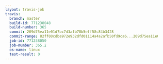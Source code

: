 ```yaml
---
layout: travis-job
travis:
  branch: master
  build-id: 771238048
  build-number: 365
  commit: 209d75ea11e01d7bc7d3afb78b5eff58c84b3428
  commit-range: 82ff00cdbe972e932dfd01114a4a2afb50fd9ca6...209d75ea11e01d7bc7d3afb78b5eff58c84b3428
  job-id: 771238050
  job-number: 365.2
  os-name: linux
  test-result: 0
---
```

